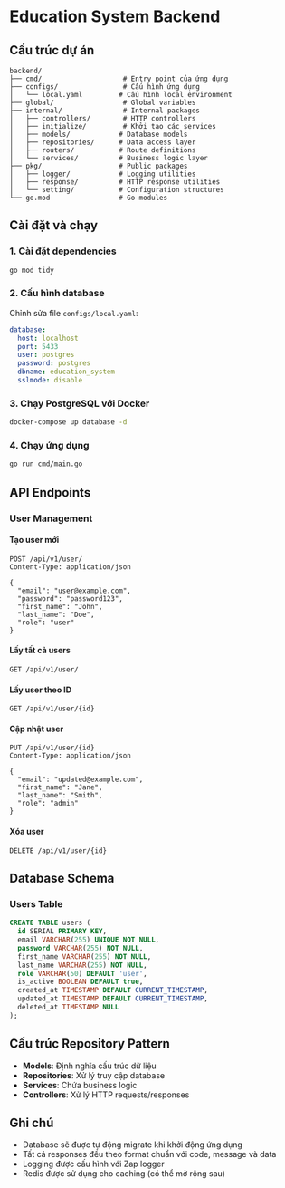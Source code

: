 # Education System Backend

## Cấu trúc dự án

```
backend/
├── cmd/                    # Entry point của ứng dụng
├── configs/                # Cấu hình ứng dụng
│   └── local.yaml         # Cấu hình local environment
├── global/                 # Global variables
├── internal/               # Internal packages
│   ├── controllers/        # HTTP controllers
│   ├── initialize/         # Khởi tạo các services
│   ├── models/            # Database models
│   ├── repositories/      # Data access layer
│   ├── routers/           # Route definitions
│   └── services/          # Business logic layer
├── pkg/                   # Public packages
│   ├── logger/            # Logging utilities
│   ├── response/          # HTTP response utilities
│   └── setting/           # Configuration structures
└── go.mod                 # Go modules
```

## Cài đặt và chạy

### 1. Cài đặt dependencies

```bash
go mod tidy
```

### 2. Cấu hình database

Chỉnh sửa file `configs/local.yaml`:

```yaml
database:
  host: localhost
  port: 5433
  user: postgres
  password: postgres
  dbname: education_system
  sslmode: disable
```

### 3. Chạy PostgreSQL với Docker

```bash
docker-compose up database -d
```

### 4. Chạy ứng dụng

```bash
go run cmd/main.go
```

## API Endpoints

### User Management

#### Tạo user mới

```http
POST /api/v1/user/
Content-Type: application/json

{
  "email": "user@example.com",
  "password": "password123",
  "first_name": "John",
  "last_name": "Doe",
  "role": "user"
}
```

#### Lấy tất cả users

```http
GET /api/v1/user/
```

#### Lấy user theo ID

```http
GET /api/v1/user/{id}
```

#### Cập nhật user

```http
PUT /api/v1/user/{id}
Content-Type: application/json

{
  "email": "updated@example.com",
  "first_name": "Jane",
  "last_name": "Smith",
  "role": "admin"
}
```

#### Xóa user

```http
DELETE /api/v1/user/{id}
```

## Database Schema

### Users Table

```sql
CREATE TABLE users (
  id SERIAL PRIMARY KEY,
  email VARCHAR(255) UNIQUE NOT NULL,
  password VARCHAR(255) NOT NULL,
  first_name VARCHAR(255) NOT NULL,
  last_name VARCHAR(255) NOT NULL,
  role VARCHAR(50) DEFAULT 'user',
  is_active BOOLEAN DEFAULT true,
  created_at TIMESTAMP DEFAULT CURRENT_TIMESTAMP,
  updated_at TIMESTAMP DEFAULT CURRENT_TIMESTAMP,
  deleted_at TIMESTAMP NULL
);
```

## Cấu trúc Repository Pattern

- **Models**: Định nghĩa cấu trúc dữ liệu
- **Repositories**: Xử lý truy cập database
- **Services**: Chứa business logic
- **Controllers**: Xử lý HTTP requests/responses

## Ghi chú

- Database sẽ được tự động migrate khi khởi động ứng dụng
- Tất cả responses đều theo format chuẩn với code, message và data
- Logging được cấu hình với Zap logger
- Redis được sử dụng cho caching (có thể mở rộng sau)
